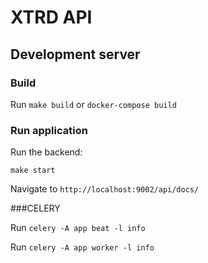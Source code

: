 # XTRD API

## Development server

### Build
Run `make build` or `docker-compose build`

### Run application

Run the backend:

```
make start
```

Navigate to `http://localhost:9002/api/docs/`


###CELERY

Run `celery -A app beat -l info`

Run `celery -A app worker -l info`
